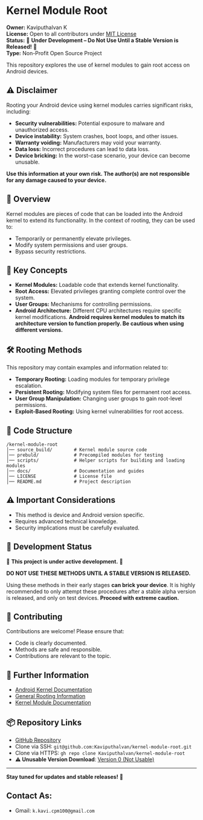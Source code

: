 # Kernel Module Root

**Owner:** Kaviputhalvan K  
**License:** Open to all contributors under [MIT License](LICENSE)  
**Status:** 🚨 **Under Development – Do Not Use Until a Stable Version is Released!** 🚨  
**Type:** Non-Profit Open Source Project

This repository explores the use of kernel modules to gain root access on Android devices.

## ⚠️ Disclaimer
Rooting your Android device using kernel modules carries significant risks, including:

- **Security vulnerabilities:** Potential exposure to malware and unauthorized access.
- **Device instability:** System crashes, boot loops, and other issues.
- **Warranty voiding:** Manufacturers may void your warranty.
- **Data loss:** Incorrect procedures can lead to data loss.
- **Device bricking:** In the worst-case scenario, your device can become unusable.

**Use this information at your own risk. The author(s) are not responsible for any damage caused to your device.**

## 📌 Overview
Kernel modules are pieces of code that can be loaded into the Android kernel to extend its functionality. In the context of rooting, they can be used to:

- Temporarily or permanently elevate privileges.
- Modify system permissions and user groups.
- Bypass security restrictions.

## 🔑 Key Concepts
- **Kernel Modules:** Loadable code that extends kernel functionality.
- **Root Access:** Elevated privileges granting complete control over the system.
- **User Groups:** Mechanisms for controlling permissions.
- **Android Architecture:** Different CPU architectures require specific kernel modifications. **Android requires kernel modules to match its architecture version to function properly. Be cautious when using different versions.**

## 🛠️ Rooting Methods
This repository may contain examples and information related to:

- **Temporary Rooting:** Loading modules for temporary privilege escalation.
- **Persistent Rooting:** Modifying system files for permanent root access.
- **User Group Manipulation:** Changing user groups to gain root-level permissions.
- **Exploit-Based Rooting:** Using kernel vulnerabilities for root access.

## 📂 Code Structure
```
/kernel-module-root
│── source_build/        # Kernel module source code
│── prebuld/             # Precompiled modules for testing
│── scripts/             # Helper scripts for building and loading modules
│── docs/                # Documentation and guides
│── LICENSE              # License file
│── README.md            # Project description
```

## ⚠️ Important Considerations
- This method is device and Android version specific.
- Requires advanced technical knowledge.
- Security implications must be carefully evaluated.

## 🚧 Development Status
🚨 **This project is under active development.** 🚨

**DO NOT USE THESE METHODS UNTIL A STABLE VERSION IS RELEASED.**

Using these methods in their early stages **can brick your device**. It is highly recommended to only attempt these procedures after a stable alpha version is released, and only on test devices. **Proceed with extreme caution.**

## 🤝 Contributing
Contributions are welcome! Please ensure that:

- Code is clearly documented.
- Methods are safe and responsible.
- Contributions are relevant to the topic.

## 📖 Further Information
- [Android Kernel Documentation](https://source.android.com/docs/core/architecture/kernel)
- [General Rooting Information](https://forum.xda-developers.com/)
- [Kernel Module Documentation](https://www.kernel.org/doc/html/latest/)

## 📦 Repository Links
- [GitHub Repository](https://github.com/Kaviputhalvan/kernel-module-root.git)
- Clone via SSH: `git@github.com:Kaviputhalvan/kernel-module-root.git`
- Clone via HTTPS: `gh repo clone Kaviputhalvan/kernel-module-root`
- **⚠️ Unusable Version Download**: [Version 0 (Not Usable)](https://github.com/Kaviputhalvan/kernel-module-root/archive/refs/heads/ver-0(un-useable).zip)

---

**Stay tuned for updates and stable releases!** 🚀

## Contact As:
- Gmail: `k.kavi.cpm100@gmail.com`
